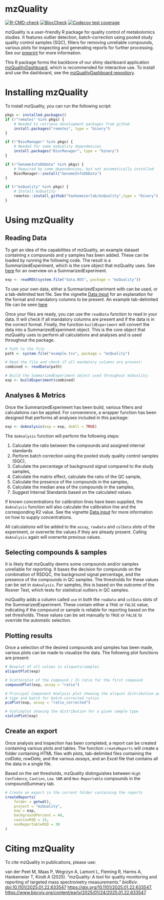 # mzQuality

[![R-CMD-check](https://github.com/hankemeierlab/mzQuality/actions/workflows/R-CMD-check.yaml/badge.svg)](https://github.com/hankemeierlab/mzQuality/actions/workflows/R-CMD-check.yaml) [![BiocCheck](https://github.com/hankemeierlab/mzQuality/workflows/R-CMD-check-bioc/badge.svg)](https://github.com/hankemeierlab/mzQuality/actions/workflows/bioc-check.yml) [![Codecov test coverage](https://codecov.io/gh/hankemeierlab/mzQuality/graph/badge.svg)](https://app.codecov.io/gh/hankemeierlab/mzQuality)

mzQuality is a user-friendly R package for quality control of metabolomics studies. It features outlier detection, batch-correction using pooled study quality control samples (SQC), filters for removing unreliable compounds, various plots for inspecting and generating reports for further processing. See our [preprint](https://www.biorxiv.org/content/10.1101/2025.01.22.633547v1) for more information.

This R package forms the backbone of our shiny dashboard application [mzQualityDashboard](https://github.com/hankemeierlab/mzQualityDashboard), which is recommended for interactive use. To install and use the dashboard, see the [mzQualityDashboard repository](https://github.com/hankemeierlab/mzQualityDashboard).

# Installing mzQuality

To install mzQuality, you can run the following script:

``` r
pkgs <- installed.packages()
if (!"remotes" %in% pkgs) {
    # Needed to retrieve development packages from github
    install.packages("remotes", type = "binary")
}

if (!"BiocManager" %in% pkgs) {
    # Needed for some mzQuality dependencies
    install.packages("BiocManager", type = "binary")
}

if (!"GenomeInfoDbData" %in% pkgs) {
    # Required by some dependencies, but not automatically installed 
    BiocManager::install("GenomeInfoDbData")
}

if (!"mzQuality" %in% pkgs) {
    # Install mzQuality
    remotes::install_github("hankemeierlab/mzQuality",type = "binary")
}
```

# Using mzQuality

## Reading Data

To get an idea of the capabilities of mzQuality, an example dataset containing x compounds and y samples has been added. These can be loaded by running the following code. The result is a SummarizedExperiment, which is the core object that mzQuality uses. See [here](https://bioconductor.org/packages/release/bioc/vignettes/SummarizedExperiment/inst/doc/SummarizedExperiment.html) for an overview on a SummarizedExperiment.

``` r
exp <- readRDS(system.file("data.RDS", package = "mzQuality"))
```

To use your own data, either a SummarizedExperiment with can be used, or a tab-delimited text file. See the vignette [Data input](https://github.com/hankemeierlab/mzQuality/vignettes/Data_Input.html) for an explanation for the format and mandatory columns to be present. An example tab-delimited file can be seen [here](https://github.com/hankemeierlab/mzQuality/blob/ff68e734f11d2735d39647e9d14acbafb499134a/inst/example.tsv)

Once your files are ready, you can use the `readData` function to read in your data. It will check if all mandatory columns are present and if the data is in the correct format. Finally, the function `buildExperiment` will convert the data into a SummarizedExperiment object. This is the core object that mzQuality uses to perform all calculations and analyses and is used throughout the package.

``` r
# Path to the file
path <- system.file("example.tsv", package = "mzQuality")

# Read the file and check if all mandatory columns are present:
combined <- readData(path)

# Build the SummarizedExperiment object used throughout mzQuality:
exp <- buildExperiment(combined)
```

## Analyses & Metrics

Once the SummarizedExperiment has been build, various filters and calculations can be applied. For convenience, a wrapper function has been designed that performs all analyses included in this package:

``` r
exp <- doAnalysis(exp = exp, doAll = TRUE)
```

The `doAnalysis` function will perform the following steps:

1.  Calculate the ratio between the compounds and assigned internal standards
2.  Perform batch correction using the pooled study quality control samples (SQC),
3.  Calculate the percentage of background signal compared to the study samples,
4.  Calculate the matrix effect, calculate the ratio of the QC sample,
5.  Calculate the presence of the compounds in the samples,
6.  Calculate the median area of the compounds in the samples,
7.  Suggest Internal Standards based on the calculated values.

If known concentrations for calibration lines have been supplied, the `doAnalysis` function will also calculate the calibration line and the corresponding R2 value. See the vignette [Data input](https://github.com/hankemeierlab/mzQuality/vignettes/Data_Input.html) for more information on how to supply concentrations.

All calculations will be added to the `assay`, `rowData` and `colData` slots of the experiment, or overwrite the values if they are already present. Calling `doAnalysis` again will overwrite previous values.

## Selecting compounds & samples

It is likely that mzQuality deems some compounds and/or samples unreliable for reporting. It bases the decision for compounds on the combination of RSDQC, the background signal percentage, and the presence of the compounds in QC samples. The thresholds for these values can be set in `doAnalysis`. For samples, this is based on the outcome of the Rosner Test, which tests for statistical outliers in QC samples.

mzQuality adds a column called `use` in both the `rowData` and `colData` slots of the SummarizedExperiment. These contain either a `TRUE` or `FALSE` value, indicating if the compound or sample is reliable for reporting based on the set thresholds. These values can be set manually to `TRUE` or `FALSE` to override the automatic selection.

## Plotting results

Once a selection of the desired compounds and samples has been made, various plots can be made to visualize the data. The following plot functions are present:

``` r
# Boxplot of all values in aliquots/samples 
aliquotPlot(exp)

# Scatterplot of the compound / IS ratio for the first compound
compoundPlot(exp, assay = "ratio")

# Principal Component Analysis plot showing the aliquot distribution per
# type and batch for batch-corrected ratios
pcaPlot(exp, assay = "ratio_corrected")

# Violinplot showing the distribution for a given sample type
violinPlot(exp)
```

## Create an export

Once analysis and inspection has been completed, a report can be created containing various plots and tables. The function `createReports` will create a folder containing HTML files with plots, tab-delimited files containing the *colData*, *rowData*, and the various *assays*, and an Excel file that contains all the data in a single file.

Based on the set thresholds, mzQuality distinguishes between `High Confidence`, `Caution`, `Low SNR` and `Non-Reportable` compounds in the compoundSummary tab.

``` r
# Create an export in the current folder containing the reports
createReports(
    folder = getwd(),
    project = "mzQuality",
    exp = exp,
    backgroundPercent = 40, 
    cautionRSD = 15, 
    nonReportableRSD = 30
)
```

# Citing mzQuality

To cite mzQuality in publications, please use:

van der Peet M, Maas P, Wegrzyn A, Lamont L, Fleming R, Harms A, Hankemeier T, Kindt A (2025). “mzQuality: A tool for quality monitoring and reporting of targeted mass spectrometry measurements.” *bioRxiv*. <doi:10.1101/2025.01.22.633547> <https://doi.org/10.1101/2025.01.22.633547>, <https://www.biorxiv.org/content/early/2025/01/24/2025.01.22.633547>.
